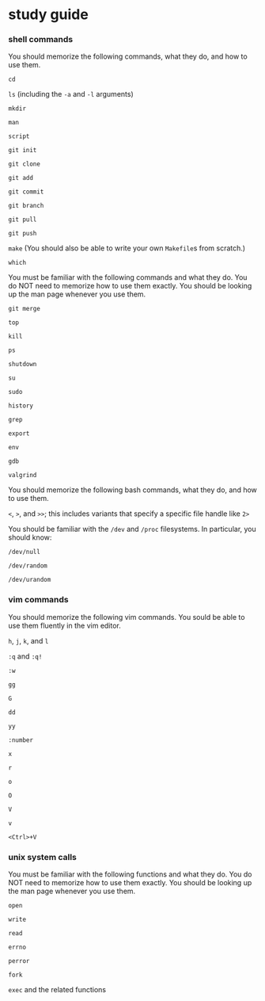# study guide

### shell commands 

You should memorize the following commands, what they do, and how to use them.

`cd`

`ls` (including the `-a` and `-l` arguments)

`mkdir`

`man`

`script`

`git init`

`git clone`

`git add`

`git commit`

`git branch`

`git pull`

`git push`

`make` (You should also be able to write your own `Makefile`s from scratch.)

`which`

You must be familiar with the following commands and what they do.  You do NOT need to memorize how to use them exactly.  You should be looking up the man page whenever you use them.

`git merge`

`top`

`kill`

`ps`

`shutdown`

`su`

`sudo`

`history`

`grep`

`export`

`env`

`gdb`

`valgrind`

You should memorize the following bash commands, what they do, and how to use them.

`<`, `>`, and `>>`; this includes variants that specify a specific file handle like `2>`

You should be familiar with the `/dev` and `/proc` filesystems.  In particular, you should know:

`/dev/null`

`/dev/random`

`/dev/urandom`

### vim commands 

You should memorize the following vim commands.  You sould be able to use them fluently in the vim editor.

`h`, `j`, `k`, and `l`

`:q` and `:q!`

`:w`

`gg`

`G`

`dd`

`yy`

`:number`

`x`

`r`

`o`

`O`

`V`

`v`

`<Ctrl>+V`

### unix system calls

You must be familiar with the following functions and what they do.  You do NOT need to memorize how to use them exactly.  You should be looking up the man page whenever you use them.

`open`

`write`

`read`

`errno`

`perror`

`fork`

`exec` and the related functions

